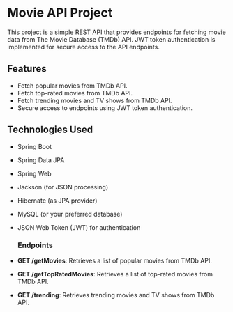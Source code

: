 # Movie API Project

This project is a simple REST API that provides endpoints for fetching movie data from The Movie Database (TMDb) API. JWT token authentication is implemented for secure access to the API endpoints.

## Features

- Fetch popular movies from TMDb API.
- Fetch top-rated movies from TMDb API.
- Fetch trending movies and TV shows from TMDb API.
- Secure access to endpoints using JWT token authentication.

## Technologies Used

- Spring Boot
- Spring Data JPA
- Spring Web
- Jackson (for JSON processing)
- Hibernate (as JPA provider)
- MySQL (or your preferred database)
- JSON Web Token (JWT) for authentication

  ### Endpoints

- **GET /getMovies**: Retrieves a list of popular movies from TMDb API.
- **GET /getTopRatedMovies**: Retrieves a list of top-rated movies from TMDb API.
- **GET /trending**: Retrieves trending movies and TV shows from TMDb API.
